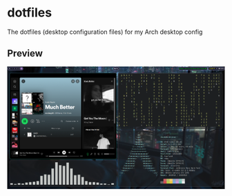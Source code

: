 # dotfiles
The dotfiles (desktop configuration files) for my Arch desktop config

## Preview
![alt text](https://raw.githubusercontent.com/CheckToSee/dotfiles/main/config_preview.png)
